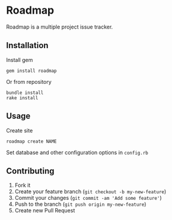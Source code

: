 Roadmap
=======

Roadmap is a multiple project issue tracker.

Installation
------------

Install gem

    gem install roadmap

Or from repository

    bundle install
    rake install

Usage
------

Create site

    roadmap create NAME

Set database and other configuration options in `config.rb`

Contributing
------------

1. Fork it
2. Create your feature branch (`git checkout -b my-new-feature`)
3. Commit your changes (`git commit -am 'Add some feature'`)
4. Push to the branch (`git push origin my-new-feature`)
5. Create new Pull Request
